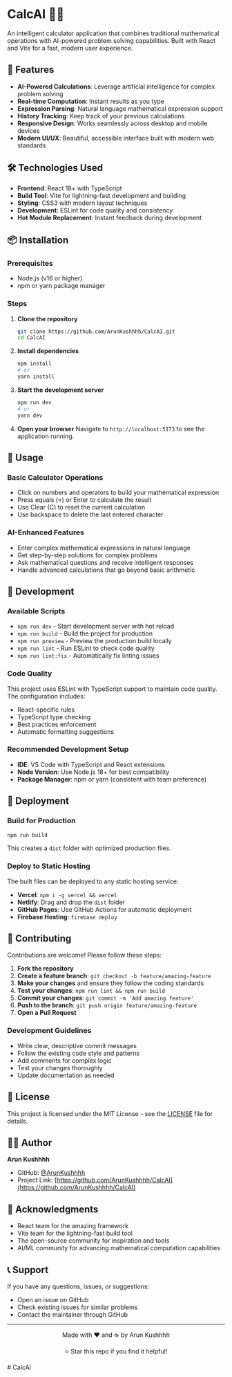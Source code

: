 # CalcAI 🧮✨

An intelligent calculator application that combines traditional mathematical operations with AI-powered problem solving capabilities. Built with React and Vite for a fast, modern user experience.

## 🚀 Features

- **AI-Powered Calculations**: Leverage artificial intelligence for complex problem solving
- **Real-time Computation**: Instant results as you type
- **Expression Parsing**: Natural language mathematical expression support
- **History Tracking**: Keep track of your previous calculations
- **Responsive Design**: Works seamlessly across desktop and mobile devices
- **Modern UI/UX**: Beautiful, accessible interface built with modern web standards

## 🛠️ Technologies Used

- **Frontend**: React 18+ with TypeScript
- **Build Tool**: Vite for lightning-fast development and building
- **Styling**: CSS3 with modern layout techniques
- **Development**: ESLint for code quality and consistency
- **Hot Module Replacement**: Instant feedback during development

## 📦 Installation

### Prerequisites
- Node.js (v16 or higher)
- npm or yarn package manager

### Steps

1. **Clone the repository**
   ```bash
   git clone https://github.com/ArunKushhhh/CalcAI.git
   cd CalcAI
   ```

2. **Install dependencies**
   ```bash
   npm install
   # or
   yarn install
   ```

3. **Start the development server**
   ```bash
   npm run dev
   # or
   yarn dev
   ```

4. **Open your browser**
   Navigate to `http://localhost:5173` to see the application running.

## 🎯 Usage

### Basic Calculator Operations
- Click on numbers and operators to build your mathematical expression
- Press equals (=) or Enter to calculate the result
- Use Clear (C) to reset the current calculation
- Use backspace to delete the last entered character

### AI-Enhanced Features
- Enter complex mathematical expressions in natural language
- Get step-by-step solutions for complex problems
- Ask mathematical questions and receive intelligent responses
- Handle advanced calculations that go beyond basic arithmetic


## 🔧 Development

### Available Scripts

- `npm run dev` - Start development server with hot reload
- `npm run build` - Build the project for production
- `npm run preview` - Preview the production build locally
- `npm run lint` - Run ESLint to check code quality
- `npm run lint:fix` - Automatically fix linting issues

### Code Quality

This project uses ESLint with TypeScript support to maintain code quality. The configuration includes:
- React-specific rules
- TypeScript type checking
- Best practices enforcement
- Automatic formatting suggestions

### Recommended Development Setup

- **IDE**: VS Code with TypeScript and React extensions
- **Node Version**: Use Node.js 18+ for best compatibility
- **Package Manager**: npm or yarn (consistent with team preference)

## 🚀 Deployment

### Build for Production

```bash
npm run build
```

This creates a `dist` folder with optimized production files.

### Deploy to Static Hosting

The built files can be deployed to any static hosting service:
- **Vercel**: `npm i -g vercel && vercel`
- **Netlify**: Drag and drop the `dist` folder
- **GitHub Pages**: Use GitHub Actions for automatic deployment
- **Firebase Hosting**: `firebase deploy`

## 🤝 Contributing

Contributions are welcome! Please follow these steps:

1. **Fork the repository**
2. **Create a feature branch**: `git checkout -b feature/amazing-feature`
3. **Make your changes** and ensure they follow the coding standards
4. **Test your changes**: `npm run lint && npm run build`
5. **Commit your changes**: `git commit -m 'Add amazing feature'`
6. **Push to the branch**: `git push origin feature/amazing-feature`
7. **Open a Pull Request**

### Development Guidelines

- Write clear, descriptive commit messages
- Follow the existing code style and patterns
- Add comments for complex logic
- Test your changes thoroughly
- Update documentation as needed

## 📝 License

This project is licensed under the MIT License - see the [LICENSE](LICENSE) file for details.

## 👨‍💻 Author

**Arun Kushhhh**
- GitHub: [@ArunKushhhh](https://github.com/ArunKushhhh)
- Project Link: [https://github.com/ArunKushhhh/CalcAI](https://github.com/ArunKushhhh/CalcAI)

## 🙏 Acknowledgments

- React team for the amazing framework
- Vite team for the lightning-fast build tool
- The open-source community for inspiration and tools
- AI/ML community for advancing mathematical computation capabilities

## 📞 Support

If you have any questions, issues, or suggestions:
- Open an issue on GitHub
- Check existing issues for similar problems  
- Contact the maintainer through GitHub

---

<div align="center">
  <p>Made with ❤️ and ☕ by Arun Kushhhh</p>
  <p>⭐ Star this repo if you find it helpful!</p>
</div>
#   C a l c A i  
 